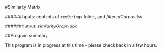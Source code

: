 #Similarity Matrix

######Inputs: contents of ```rexStrings``` folder, and *filteredCorpus.tsv*

######Output: *similarityGraph.abc*

##Program summary

This program is in progress at this time - please check back in a few hours.
